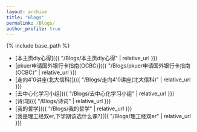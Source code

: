 ```yaml
---
layout: archive
title: "Blogs"
permalink: /Blogs/
author_profile: true
---
```

{% include base_path %}

- [本主页diy心得]({{ "/Blogs/本主页diy心得" | relative_url }})
- [pkuer申请国外银行卡指南(OCBC)]({{ "/Blogs/pkuer申请国外银行卡指南(OCBC)" | relative_url }})
- [走向4'0讲座(北大信科)]({{ "/Blogs/走向4'0讲座(北大信科)" | relative_url }})
- [去中心化学习小组]({{ "/Blogs/去中心化学习小组" | relative_url }})
- [诗词]({{ "/Blogs/诗词" | relative_url }})
- [我的哲学]({{ "/Blogs/我的哲学" | relative_url }})
- [我是理工经双er,下学期该选什么课?]({{ "/Blogs/理工经双er" | relative_url }})